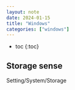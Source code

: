 ```yaml
---
layout: note
date: 2024-01-15
title: "Windows"
categories: ["windows"]
---
```


- toc
{:toc}

## Storage sense

Setting/System/Storage
